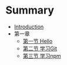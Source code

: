 # Summary

* [Introduction](README.md)
* 第一章
	- [第一节 Hello](./git/1-hello.md)
	- [第二节 学习Git](./git/2-git.md)
	- [第三节 学习npm](./git/3-npm.md)


